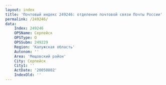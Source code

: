 ```yaml
---
layout: index
title: 'Почтовый индекс 249246: отделение почтовой связи Почты России'
permalink: /249246/
data:
    Index: 249246
    OPSName: Серпейск
    OPSType: О
    OPSSubm: 249229
    Region: 'Калужская область'
    Autonom: ''
    Area: 'Мещовский район'
    City: Серпейск
    City1: ''
    ActDate: '20050802'
    IndexOld: ''
---
```

